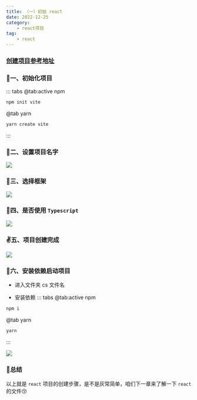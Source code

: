 ```yaml
---
title: （一）初始 react
date: 2022-12-25
category:
    - react项目
tag: 
    - react
---
```



### [创建项目参考地址](https://juejin.cn/post/7240838046789812282)

### 🎄一、初始化项目
::: tabs
@tab:active npm
```sh
npm init vite
```
@tab yarn
```sh
yarn create vite
```
:::

### 🐴二、设置项目名字

![](https://image.zswei.xyz/img/202212251738329.png)

### 💖三、选择框架

![](https://image.zswei.xyz/img/202212251739582.png)

### 💭四、是否使用 `Typescript`

![](https://image.zswei.xyz/img/202212251740643.png)


### ✌五、项目创建完成

![](https://image.zswei.xyz/img/202212251741363.png)

### 👦六、安装依赖启动项目
- 进入文件夹
cs 文件名

- 安装依赖
::: tabs
@tab:active npm
```sh
npm i
```
@tab yarn
```sh
yarn
```
:::


![](https://image.zswei.xyz/img/202212251744544.png)

### 🤩总结
以上就是 `react` 项目的创建步骤，是不是灰常简单，咱们下一章来了解一下 `react` 的文件😚
